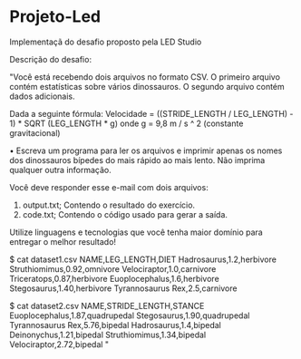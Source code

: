 # Projeto-Led
 Implementaçã do desafio proposto pela LED Studio


Descrição do desafio:


"Você está recebendo dois arquivos no formato CSV. O primeiro arquivo contém estatísticas sobre
vários dinossauros. O segundo arquivo contém dados adicionais.

Dada a seguinte fórmula:
Velocidade = ((STRIDE_LENGTH / LEG_LENGTH) - 1) * SQRT (LEG_LENGTH * g) onde
g = 9,8 m / s ^ 2 (constante gravitacional)

• Escreva um programa para ler os arquivos e imprimir apenas os nomes dos dinossauros bípedes
do mais rápido ao mais lento. Não imprima qualquer outra informação.

Você deve responder esse e-mail com dois arquivos:
1. output.txt; Contendo o resultado do exercício.
2. code.txt; Contendo o código usado para gerar a saída.

Utilize linguagens e tecnologias que você tenha maior domínio para entregar o melhor resultado!

$ cat dataset1.csv
NAME,LEG_LENGTH,DIET
Hadrosaurus,1.2,herbivore
Struthiomimus,0.92,omnivore
Velociraptor,1.0,carnivore
Triceratops,0.87,herbivore
Euoplocephalus,1.6,herbivore
Stegosaurus,1.40,herbivore
Tyrannosaurus Rex,2.5,carnivore

$ cat dataset2.csv
NAME,STRIDE_LENGTH,STANCE
Euoplocephalus,1.87,quadrupedal
Stegosaurus,1.90,quadrupedal
Tyrannosaurus Rex,5.76,bipedal
Hadrosaurus,1.4,bipedal
Deinonychus,1.21,bipedal
Struthiomimus,1.34,bipedal
Velociraptor,2.72,bipedal    "
